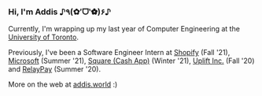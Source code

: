 ### Hi, I'm Addis ♪٩(✿′ᗜ‵✿)۶♪

Currently, I'm wrapping up my last year of Computer Engineering at the [University of Toronto](https://www.engineering.utoronto.ca/).

Previously, I've been a Software Engineer Intern at [Shopify](https://shopify.com) (Fall '21), [Microsoft](https://microsoft.com) (Summer '21), [Square (Cash App)](https://cash.app) (Winter '21), [Uplift Inc.](https://uplift.com) (Fall '20) and [RelayPay](https://relaypay.io) (Summer '20). 


More on the web at [addis.world](https://addis.world) :)
